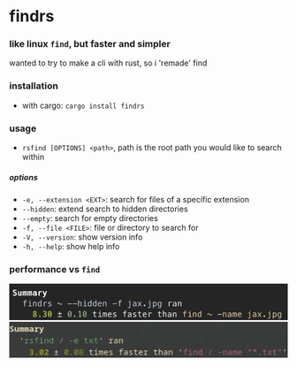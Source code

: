 # findrs

### like linux `find`, but faster and simpler

wanted to try to make a cli with rust, so i 'remade' find 

### installation

* with cargo: `cargo install findrs`

### usage

* `rsfind [OPTIONS] <path>`, path is the root path you would like to search within

##### options

* `-e, --extension <EXT>`: search for files of a specific extension
* `--hidden`: extend search to hidden directories
* `--empty`: search for empty directories
* `-f, --file <FILE>`: file or directory to search for
* `-V, --version`: show version info
* `-h, --help`: show help info

### performance vs `find`

![](img/benchmark.png)
![](img/benchmark2.png)
